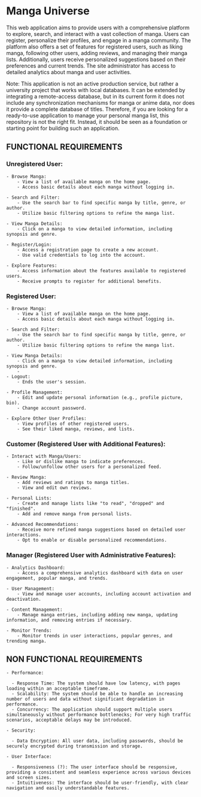 # Manga Universe

This web application aims to provide users with a comprehensive platform to explore, search, and interact with a vast collection of manga. Users can register, personalize their profiles, and engage in a manga community. The platform also offers a set of features for registered users, such as liking manga, following other users, adding reviews, and managing their manga lists. Additionally, users receive personalized suggestions based on their preferences and current trends. The site administrator has access to detailed analytics about manga and user activities. 

Note: This application is not an active production service, but rather a university project that works with local databases. It can be extended by integrating a remote-access database, but in its current form it does not include any synchronization mechanisms for manga or anime data, nor does it provide a complete database of titles. Therefore, if you are looking for a ready-to-use application to manage your personal manga list, this repository is not the right fit. Instead, it should be seen as a foundation or starting point for building such an application.


## FUNCTIONAL REQUIREMENTS

### Unregistered User:

    - Browse Manga:
        - View a list of available manga on the home page.
        - Access basic details about each manga without logging in.

    - Search and Filter:
        - Use the search bar to find specific manga by title, genre, or author.
        - Utilize basic filtering options to refine the manga list.

    - View Manga Details:
        - Click on a manga to view detailed information, including synopsis and genre.

    - Register/Login:
        - Access a registration page to create a new account.
        - Use valid credentials to log into the account.

    - Explore Features:
        - Access information about the features available to registered users.
        - Receive prompts to register for additional benefits.

### Registered User:

    - Browse Manga:
        - View a list of available manga on the home page.
        - Access basic details about each manga without logging in.

    - Search and Filter:
        - Use the search bar to find specific manga by title, genre, or author.
        - Utilize basic filtering options to refine the manga list.

    - View Manga Details:
        - Click on a manga to view detailed information, including synopsis and genre.
        - 
    - Logout:
        - Ends the user's session.

    - Profile Management:
        - Edit and update personal information (e.g., profile picture, bio).
        - Change account password.

    - Explore Other User Profiles:
        - View profiles of other registered users.
        - See their liked manga, reviews, and lists.

### Customer (Registered User with Additional Features):
   
    - Interact with Manga/Users:
        - Like or dislike manga to indicate preferences.
        - Follow/unfollow other users for a personalized feed.

    - Review Manga:
        - Add reviews and ratings to manga titles.
        - View and edit own reviews.

    - Personal Lists:
        - Create and manage lists like "to read", "dropped" and "finished".
        - Add and remove manga from personal lists.

    - Advanced Recommendations:
        - Receive more refined manga suggestions based on detailed user interactions.
        - Opt to enable or disable personalized recommendations.

### Manager (Registered User with Administrative Features):

    - Analytics Dashboard:
        - Access a comprehensive analytics dashboard with data on user engagement, popular manga, and trends.

    - User Management:
        - View and manage user accounts, including account activation and deactivation.

    - Content Management:
        - Manage manga entries, including adding new manga, updating information, and removing entries if necessary.

    - Monitor Trends:
        - Monitor trends in user interactions, popular genres, and trending manga.

## NON FUNCTIONAL REQUIREMENTS

    - Performance:

      - Response Time: The system should have low latency, with pages loading within an acceptable timeframe.
      - Scalability: The system should be able to handle an increasing number of users and data without significant degradation in performance.
      - Concurrency: The application should support multiple users simultaneously without performance bottlenecks; For very high traffic scenarios, acceptable delays may be introduced.

    - Security:

      - Data Encryption: All user data, including passwords, should be securely encrypted during transmission and storage.

    - User Interface:

      - Responsiveness (?): The user interface should be responsive, providing a consistent and seamless experience across various devices and screen sizes.
      - Intuitiveness: The interface should be user-friendly, with clear navigation and easily understandable features.
